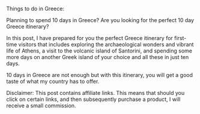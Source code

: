 Things to do in Greece:

Planning to spend 10 days in Greece? Are you looking for the perfect 10 day Greece itinerary?

In this post, I have prepared for you the perfect Greece itinerary for first-time visitors that includes exploring the archaeological wonders and vibrant life of Athens, a visit to the volcanic island of Santorini, and spending some more days on another Greek island of your choice and all these in just ten days.

10 days in Greece are not enough but with this itinerary, you will get a good taste of what my country has to offer.

Disclaimer: This post contains affiliate links. This means that should you click on certain links, and then subsequently purchase a product, I will receive a small commission.

